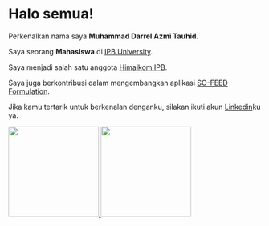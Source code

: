 # Halo semua! 

Perkenalkan nama saya **Muhammad Darrel Azmi Tauhid**.<br>

Saya seorang **Mahasiswa** di [IPB University](https://www.ipb.ac.id/).<br>

Saya menjadi salah satu anggota [Himalkom IPB](https://www.himalkom-ipb.com).<br>

Saya juga berkontribusi dalam mengembangkan aplikasi [SO-FEED Formulation](https://www.youtube.com/watch?v=99dNrfqMLQ8).<br>

Jika kamu tertarik untuk berkenalan denganku, silakan ikuti akun [Linkedin](https://www.linkedin.com/in/darrelazmi/)ku ya.

<p align="left">
<a href="https://github.com/penuliscode">
  <img height="180em" src="https://github-readme-stats-eight-theta.vercel.app/api?username=darrelazmi&show_icons=true&theme=algolia&include_all_commits=true&count_private=true"/>
  <img height="180em" src="https://github-readme-stats-eight-theta.vercel.app/api/top-langs/?username=darrelazmi&layout=compact&layout=compact&theme=algolia"/>
</a>
</p>

<!--
**darrelazmi/darrelazmi** is a ✨ _special_ ✨ repository because its `README.md` (this file) appears on your GitHub profile.

Here are some ideas to get you started:

- 🔭 I’m currently working on ...
- 🌱 I’m currently learning ...
- 👯 I’m looking to collaborate on ...
- 🤔 I’m looking for help with ...
- 💬 Ask me about ...
- 📫 How to reach me: ...
- 😄 Pronouns: ...
- ⚡ Fun fact: ...
-->
